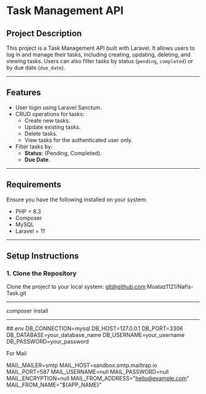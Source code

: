 # Task Management API

## Project Description
This project is a Task Management API built with Laravel. It allows users to log in and manage their tasks, including creating, updating, deleting, and viewing tasks. Users can also filter tasks by status (`pending`, `completed`) or by due date (`due_date`).

---

## Features
- User login using Laravel Sanctum.
- CRUD operations for tasks:
  - Create new tasks.
  - Update existing tasks.
  - Delete tasks.
  - View tasks for the authenticated user only.
- Filter tasks by:
  - **Status**: (Pending, Completed).
  - **Due Date**.

---

## Requirements
Ensure you have the following installed on your system:
- PHP = 8.3
- Composer
- MySQL
- Laravel = 11

---

## Setup Instructions

### 1. Clone the Repository
Clone the project to your local system:
git@github.com:Moataz1121/Nafis-Task.git


---
composer install

---
##.env
DB_CONNECTION=mysql
DB_HOST=127.0.0.1
DB_PORT=3306
DB_DATABASE=your_database_name
DB_USERNAME=your_username
DB_PASSWORD=your_password


For Mail 

MAIL_MAILER=smtp
MAIL_HOST=sandbox.smtp.mailtrap.io
MAIL_PORT=587
MAIL_USERNAME=null
MAIL_PASSWORD=null
MAIL_ENCRYPTION=null
MAIL_FROM_ADDRESS="hello@example.com"
MAIL_FROM_NAME="${APP_NAME}"
